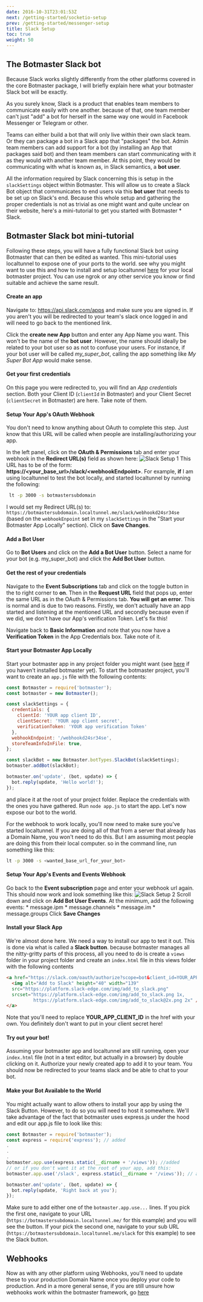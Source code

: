 ```yaml
---
date: 2016-10-31T23:01:53Z
next: /getting-started/socketio-setup
prev: /getting-started/messenger-setup
title: Slack Setup
toc: true
weight: 50
---
```


## The Botmaster Slack bot

Because Slack works slightly differently from the other platforms covered in the core Botmaster package, I will briefly explain here what your botmaster Slack bot will be exactly.

As you surely know, Slack is a product that enables team members to communicate easily with one another. because of that, one team member can't just "add" a bot for herself in the same way one would in Facebook Messenger or Telegram or other.

Teams can either build a bot that will only live within their own slack team. Or they can package a bot in a Slack app that "packages" the bot.
Admin team members can add support for a bot (by installing an App that packages said bot) and then team members can start communicating with it as they would with another team member. At this point, they would be communicating with what is known as, in Slack semantics, a **bot user**.

All the information required by Slack concerning this is setup in the `slackSettings` object within Botmaster. This will allow us to create a Slack Bot object that communicates to end users via this **bot user** that needs to be set up on Slack's end. Because this whole setup and gathering the proper credentials is not as trivial as one might want and quite unclear on their website, here's a mini-tutorial to get you started with Botmaster * Slack.

## Botmaster Slack bot mini-tutorial

Following these steps, you will have a fully functional Slack bot using Botmaster that can then be edited as wanted. This mini-tutorial uses localtunnel to expose one of your ports to the world. see why you might want to use this and how to install and setup localtunnel [here](/getting-started/webhooks#localtunnel) for your local botmaster project. You can use ngrok or any other service you know or find suitable and achieve the same result.

#### Create an app

Navigate to: https://api.slack.com/apps and make sure you are signed in. If you aren't you will be redirected to your team's slack once logged in and will need to go back to the mentioned link.

Click the **create new App** button and enter any App Name you want. This won't be the name of the **bot user**. However, the name should ideally be related to your bot user so as not to confuse your users. For instance, if your bot user will be called *my_super_bot*, calling the app something like *My Super Bot App* would make sense.

#### Get your first credentials

On this page you were redirected to, you will find an *App credentials* section. Both your Client ID (`clientId` in Botmaster) and your Client Secret (`clientSecret` in Botmaster) are here. Take note of them.

#### Setup Your App's OAuth Webhook

You don't need to know anything about OAuth to complete this step. Just know that this URL will be called when people are installing/authorizing your app.

In the left panel, click on the **OAuth & Permissions** tab and enter your webhook in the **Redirect URL(s)** field as shown here:
    ![Slack Setup 1](/images/slack_setup_1.png?width=90%)
This URL has to be of the form: **https://\<your_base_url\>/slack/\<webhookEndpoint\>**. For example, **if** I am using localtunnel to test the bot locally, and started localtunnel by running the following:
 ```bash
  lt -p 3000 -s botmastersubdomain
 ```
I would set my Redirect URL(s) to: `https://botmastersubdomain.localtunnel.me/slack/webhookd24sr34se` (based on the `webhookEnpoint` set in my `slackSettings` in the "Start your Botmaster App Locally" section). Click on **Save Changes**.

#### Add a Bot User

Go to **Bot Users** and click on the **Add a Bot User** button. Select a name for your bot (e.g. my_super_bot) and click the **Add Bot User** button.

#### Get the rest of your credentials

Navigate to the **Event Subscriptions** tab and click on the toggle button in the to right corner to **on**. Then in the **Request URL** field that pops up, enter the same URL as in the OAuth & Permissions tab. **You will get an error**. This is normal and is due to two reasons. Firstly, we don't actually have an app started and listening at the mentioned URL and secondly because even if we did, we don't have our App's verification Token. Let's fix this!

Navigate back to **Basic Information** and note that you now have a **Verification Token** in the App Credentials box. Take note of it.

#### Start your Botmaster App Locally

Start your botmaster app in any project folder you might want (see [here](/getting-started/installation) if you haven't installed botmaster yet). To start the botmaster project, you'll want to create an `app.js` file with the following contents:

```js
const Botmaster = require('botmaster');
const botmaster = new Botmaster();

const slackSettings = {
  credentials: {
    clientId: 'YOUR app client ID',
    clientSecret: 'YOUR app client secret',
    verificationToken: 'YOUR app verification Token'
  },
  webhookEndpoint: '/webhookd24sr34se',
  storeTeamInfoInFile: true,
};

const slackBot = new Botmaster.botTypes.SlackBot(slackSettings);
botmaster.addBot(slackBot);

botmaster.on('update', (bot, update) => {
  bot.reply(update, 'Hello world!');
});
```
and place it at the root of your project folder. Replace the credentials with the ones you have gathered. Run `node app.js` to start the app. Let's now expose our bot to the world.

For the webhook to work locally, you'll now need to make sure you've started localtunnel. If you are doing all of that from a server that already has a Domain Name, you won't need to do this. But I am assuming most people are doing this from their local computer. so in the command line, run something like this:
```bash
lt -p 3000 -s <wanted_base_url_for_your_bot>
```

#### Setup Your App's Events and Events Webhook

Go back to the **Event subscription** page and enter your webhook url again. This should now work and look something like this: ![Slack Setup 2](/images/slack_setup_2.png?width=90%) Scroll down and click on **Add Bot User Events**. At the minimum, add the following events:
    * message.ipm
    * message.channels
    * message.im
    * message.groups
Click **Save Changes**

#### Install your Slack App

We're almost done here. We need a way to install our app to test it out. This is done via what is called a **Slack button**. because botmaster manages all the nitty-gritty parts of this process, all you need to do is create a `views` folder in your project folder and create an `index.html` file in this views folder with the following contents
```html
<a href="https://slack.com/oauth/authorize?scope=bot&client_id=YOUR_APP_CLIENT_ID">
  <img alt="Add to Slack" height="40" width="139"
  src="https://platform.slack-edge.com/img/add_to_slack.png"
  srcset="https://platform.slack-edge.com/img/add_to_slack.png 1x,
          https://platform.slack-edge.com/img/add_to_slack@2x.png 2x" />
</a>
```
Note that you'll need to replace **YOUR_APP_CLIENT_ID** in the href with your own. You definitely don't want to put in your client secret here!

#### Try out your bot!

Assuming your botmaster app and localtunnel are still running, open your `index.html` file (not in a text editor, but actually in a browser) by double clicking on it. Authorize your newly created app to add it to your team. You should now be redirected to your teams slack and be able to chat to your bot.

#### Make your Bot Available to the World

You might actually want to allow others to install your app by using the Slack Button. However, to do so you will need to host it somewhere. We'll take advantage of the fact that botmaster uses express.js under the hood and edit our app.js file to look like this:

```js
const Botmaster = require('botmaster');
const express = require('express'); // added
.
.
.
botmaster.app.use(express.static(__dirname + '/views')); //added
// or if you don't want it at the root of your app, add this:
botmaster.app.use('/slack', express.static(__dirname + '/views')); // added

botmaster.on('update', (bot, update) => {
  bot.reply(update, 'Right back at you');
});
```
Make sure to add either one of the `botmaster.app.use...` lines.
If you pick the first one, navigate to your URL (`https://botmastersubdomain.localtunnel.me/` for this example) and you will see the button.
If your pick the second one, navigate to your sub URL (`https://botmastersubdomain.localtunnel.me/slack` for this example) to see the Slack button.

## Webhooks

Now as with any other platform using Webhooks, you'll need to update these to your production Domain Name once you deploy your code to production. And in a more general sense, if you are still unsure how webhooks work within the botmaster framework, go [here](/getting-started/webhooks)
